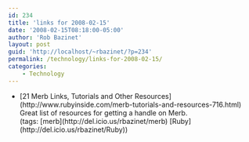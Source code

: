 ```yaml
---
id: 234
title: 'links for 2008-02-15'
date: '2008-02-15T08:18:00-05:00'
author: 'Rob Bazinet'
layout: post
guid: 'http://localhost/~rbazinet/?p=234'
permalink: /technology/links-for-2008-02-15/
categories:
    - Technology
---
```


- <div class="delicious-link">[21 Merb Links, Tutorials and Other Resources](http://www.rubyinside.com/merb-tutorials-and-resources-716.html)</div><div class="delicious-extended">Great list of resources for getting a handle on Merb.</div><div class="delicious-tags">(tags: [merb](http://del.icio.us/rbazinet/merb) [Ruby](http://del.icio.us/rbazinet/Ruby))</div>
 